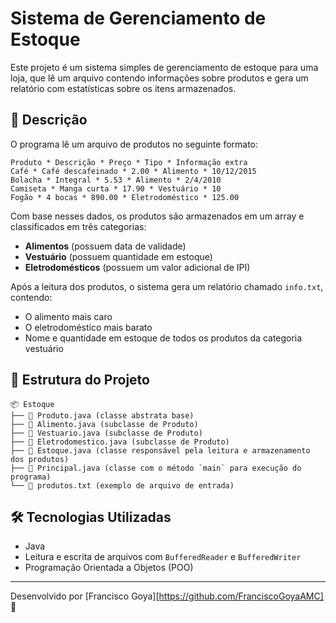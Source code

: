 # Sistema de Gerenciamento de Estoque

Este projeto é um sistema simples de gerenciamento de estoque para uma loja, que lê um arquivo contendo informações sobre produtos e gera um relatório com estatísticas sobre os itens armazenados.

## 📜 Descrição

O programa lê um arquivo de produtos no seguinte formato:

```
Produto * Descrição * Preço * Tipo * Informação extra
Café * Café descafeinado * 2.00 * Alimento * 10/12/2015
Bolacha * Integral * 5.53 * Alimento * 2/4/2010
Camiseta * Manga curta * 17.90 * Vestuário * 10
Fogão * 4 bocas * 890.00 * Eletrodoméstico * 125.00
```

Com base nesses dados, os produtos são armazenados em um array e classificados em três categorias:
- **Alimentos** (possuem data de validade)
- **Vestuário** (possuem quantidade em estoque)
- **Eletrodomésticos** (possuem um valor adicional de IPI)

Após a leitura dos produtos, o sistema gera um relatório chamado `info.txt`, contendo:
- O alimento mais caro
- O eletrodoméstico mais barato
- Nome e quantidade em estoque de todos os produtos da categoria vestuário

## 📂 Estrutura do Projeto

```
📦 Estoque
├── 📄 Produto.java (classe abstrata base)
├── 📄 Alimento.java (subclasse de Produto)
├── 📄 Vestuario.java (subclasse de Produto)
├── 📄 Eletrodomestico.java (subclasse de Produto)
├── 📄 Estoque.java (classe responsável pela leitura e armazenamento dos produtos)
├── 📄 Principal.java (classe com o método `main` para execução do programa)
└── 📄 produtos.txt (exemplo de arquivo de entrada)
```

## 🛠 Tecnologias Utilizadas
- Java
- Leitura e escrita de arquivos com `BufferedReader` e `BufferedWriter`
- Programação Orientada a Objetos (POO)

---
Desenvolvido por [Francisco Goya][https://github.com/FranciscoGoyaAMC] 🚀

